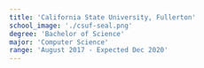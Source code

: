 ```yaml
---
title: 'California State University, Fullerton'
school_image: './csuf-seal.png'
degree: 'Bachelor of Science'
major: 'Computer Science'
range: 'August 2017 - Expected Dec 2020'
---
```

